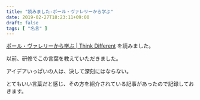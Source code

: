 ```yaml
---
title: "読みました-ポール・ヴァレリーから学ぶ"
date: 2019-02-27T18:23:11+09:00
draft: false
tags: [ "名言" ]
---
```


[ポール・ヴァレリーから学ぶ | Think Different](https://ameblo.jp/m-o-mzzz/entry-11785132255.html) を読みました。

以前、研修でこの言葉を教えていただきました。

アイデアいっぱいの人は、決して深刻にはならない。

とてもいい言葉だと感じ、その方を紹介されている記事があったので記録しておきます。